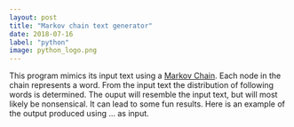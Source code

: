 ```yaml
---
layout: post
title: "Markov chain text generator"
date: 2018-07-16
label: "python"
image: python_logo.png
---
```

This program mimics its input text using a [Markov Chain](https://en.wikipedia.org/wiki/Markov_chain). Each node in the chain represents a word. From the input text the distribution of following words is determined. The ouput will resemble the input text, but will most likely be nonsensical. It can lead to some fun results. Here is an example of the output produced using ... as input.